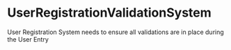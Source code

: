 # UserRegistrationValidationSystem
User Registration System needs to ensure all validations  are in place during the User Entry
